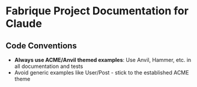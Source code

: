 # Fabrique Project Documentation for Claude

## Code Conventions

- **Always use ACME/Anvil themed examples**: Use Anvil, Hammer, etc. in all documentation and tests
- Avoid generic examples like User/Post - stick to the established ACME theme